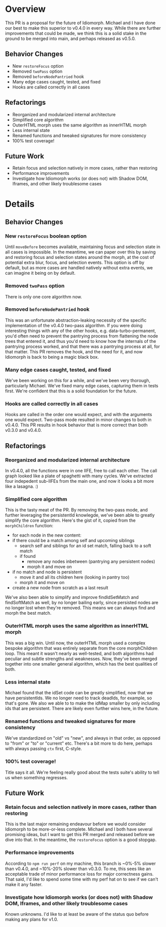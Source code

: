 # Overview
This PR is a proposal for the future of Idiomorph. Michael and I have done our best to make this superior to v0.4.0 in every way. While there are further improvements that could be made, we think this is a solid stake in the ground to be merged into main, and perhaps released as v0.5.0.

## Behavior Changes
* New `restoreFocus` option
* Removed `twoPass` option
* Removed `beforeNodePantried` hook
* Many edge cases caught, tested, and fixed
* Hooks are called correctly in all cases

## Refactorings
* Reorganized and modularized internal architecture
* Simplified core algorithm
* OuterHTML morph uses the same algorithm as innerHTML morph
* Less internal state
* Renamed functions and tweaked signatures for more consistency
* 100% test coverage!

## Future Work
* Retain focus and selection natively in more cases, rather than restoring
* Performance improvements
* Investigate how Idiomorph works (or does not) with Shadow DOM, Iframes, and other likely troublesome cases

# Details
## Behavior Changes
### New `restoreFocus` boolean option
Until `moveBefore` becomes available, maintaining focus and selection state in all cases is impossible. In the meantime, we can paper over this by saving and restoring focus and selection states around the morph, at the cost of potential extra blur, focus, and selection events. This option is off by default, but as more cases are handled natively without extra events, we can imagine it being on by default.

### Removed `twoPass` option
There is only one core algorithm now.

### Removed `beforeNodePantried` hook
This was an unfortunate abstraction-leaking necessity of the specific implementation of the v0.4.0 two-pass algorithm. If you were doing interesting things with any of the other hooks, e.g. data-turbo-permanent, you'd often need to prevent the pantrying process from flattening the node trees that entered it, and thus you'd need to know how the internals of the pantrying process worked, and that there was a pantrying process at all, for that matter. This PR removes the hook, and the need for it, and now Idiomorph is back to being a magic black box.

### Many edge cases caught, tested, and fixed
We've been working on this for a while, and we've been very thorough, particularly Michael. We've fixed many edge cases, capturing them in tests first. We're confident that this is a solid foundation for the future.

### Hooks are called correctly in all cases
Hooks are called in the order one would expect, and with the arguments one would expect. Two-pass mode resulted in minor changes to both in v0.4.0. This PR results in hook behavior that is more correct than both v0.3.0 and v0.4.0.

## Refactorings
### Reorganized and modularized internal architecture
In v0.4.0, all the functions were in one IIFE, free to call each other. The call graph looked like a plate of spaghetti with many cycles. We've extracted four indepedent sub-IIFEs from the main one, and now it looks a bit more like a lasagna. :)

### Simplified core algorithm
This is the tasty meat of the PR. By removing the two-pass mode, and further leveraging the persistentId knowlegde, we've been able to greatly simplify the core algorithm. Here's the gist of it, copied from the `morphChildren` function:

- for each node in the new content:
 - if there could be a match among self and upcoming siblings
   - search self and siblings for an id set match, falling back to a soft match
   - if found
     - remove any nodes inbetween (pantrying any persistent nodes)
     - morph it and move on
 - if no match and node is persistent
   - move it and all its children here (looking in pantry too)
   - morph it and move on
 - create a new node from scratch as a last result

We've also been able to simplify and improve findIdSetMatch and findSoftMatch as well, by no longer bailing early, since persisted nodes are no longer lost when they're removed. This means we can always find and morph the best match.

### OuterHTML morph uses the same algorithm as innerHTML morph
This was a big win. Until now, the outerHTML morph used a complex bespoke algorithm that was entirely separate from the core morphChildren loop. This meant it wasn't nearly as well-tested, and both algorithms had peculiar and subtle strengths and weaknesses. Now, they've been merged together into one smaller general algorithm, which has the best qualities of both.

### Less internal state
Michael found that the idSet code can be greatly simplified, now that we have persistentIds. We no longer need to track deadIds, for example, so that's gone. We also we able to to make the idMap smaller by only including ids that are persistent. There are likely even further wins here, in the future.

### Renamed functions and tweaked signatures for more consistency
We've standardized on "old" vs "new", and always in that order, as opposed to "from" or "to" or "current" etc. There's a bit more to do here, perhaps with always passing `ctx` first, C-style.

### 100% test coverage!
Title says it all. We're feeling really good about the tests suite's ability to tell us when something regresses.

## Future Work
### Retain focus and selection natively in more cases, rather than restoring
This is the last major remaining endeavour before we would consider Idiomorph to be more-or-less complete. Michael and I both have several promising ideas, but I want to get this PR merged and released before we dive into that. In the meantime, the `restoreFocus` option is a good stopgap.

### Performance improvements
According to `npm run perf` on my machine, this branch is ~0%-5% slower than v0.4.0, and ~10%-20% slower than v0.3.0. To me, this sees like an acceptable trade of minor performance loss for major correctness gains. That said, I'd like to spend some time with my perf hat on to see if we can't make it any faster.

### Investigate how Idiomorph works (or does not) with Shadow DOM, Iframes, and other likely troublesome cases
Known unknowns. I'd like to at least be aware of the status quo before making any plans for v1.0.

